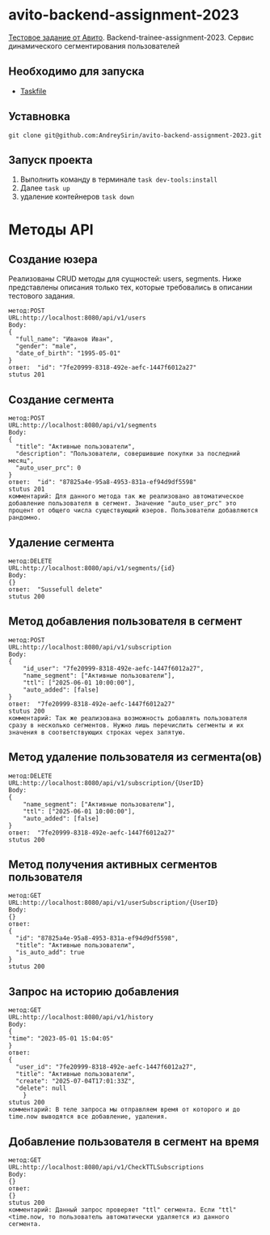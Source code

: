 # avito-backend-assignment-2023
[Тестовое задание от Авито](./doc/task.md). Backend-trainee-assignment-2023. Сервис динамического сегментирования пользователей

## Необходимо для запуска
- [Taskfile](https://taskfile.dev/installation/)

## Уставновка 
```shell
git clone git@github.com:AndreySirin/avito-backend-assignment-2023.git
```
## Запуск проекта
1. Выполнить команду в терминале `task dev-tools:install` 
2. Далее `task up` 
3. удаление контейнеров `task down`

# Методы API
## Создание юзера
Реализованы CRUD методы для сущностей: users, segments. Ниже представлены описания только тех, которые требовались в описании тестового задания.
```shell
метод:POST
URL:http://localhost:8080/api/v1/users
Body:
{
  "full_name": "Иванов Иван",
  "gender": "male",
  "date_of_birth": "1995-05-01"
}
ответ:  "id": "7fe20999-8318-492e-aefc-1447f6012a27"
stutus 201
```
## Создание сегмента 
```shell
метод:POST
URL:http://localhost:8080/api/v1/segments
Body:
{
  "title": "Активные пользователи",
  "description": "Пользователи, совершившие покупки за последний месяц",
  "auto_user_prc": 0
}
ответ:  "id": "87825a4e-95a8-4953-831a-ef94d9df5598"
stutus 201
комментарий: Для данного метода так же реализовано автоматическое добавление пользователя в сегмент. Значение "auto_user_prc" это процент от общего числа существующий юзеров. Пользователи добавляются рандомно.
```
## Удаление сегмента 
```shell
метод:DELETE
URL:http://localhost:8080/api/v1/segments/{id}
Body:
{}
ответ:  "Sussefull delete"
stutus 200
```
## Метод добавления пользователя в сегмент
```shell
метод:POST
URL:http://localhost:8080/api/v1/subscription
Body:
{
    "id_user": "7fe20999-8318-492e-aefc-1447f6012a27",
    "name_segment": ["Активные пользователи"],
    "ttl": ["2025-06-01 10:00:00"],
    "auto_added": [false]
}
ответ:  "7fe20999-8318-492e-aefc-1447f6012a27"
stutus 200
комментарий: Так же реализована возможность добавлять пользователя сразу в несколько сегментов. Нужно лишь перечислить сегменты и их значения в соответствующих строках черех запятую.  
```
## Метод удаление пользователя из сегмента(ов)
```shell
метод:DELETE
URL:http://localhost:8080/api/v1/subscription/{UserID}
Body:
{
    "name_segment": ["Активные пользователи"],
    "ttl": ["2025-06-01 10:00:00"],
    "auto_added": [false]
}
ответ:  "7fe20999-8318-492e-aefc-1447f6012a27"
stutus 200
```
## Метод получения активных сегментов пользователя
```shell
метод:GET
URL:http://localhost:8080/api/v1/userSubscription/{UserID}
Body:
{}
ответ:  
{
  "id": "87825a4e-95a8-4953-831a-ef94d9df5598",
  "title": "Активные пользователи",
  "is_auto_add": true
}
stutus 200
```

## Запрос на историю добавления
```shell
метод:GET
URL:http://localhost:8080/api/v1/history
Body:
{
"time": "2023-05-01 15:04:05"
}
ответ:
{
  "user_id": "7fe20999-8318-492e-aefc-1447f6012a27",
  "title": "Активные пользователи",
  "create": "2025-07-04T17:01:33Z",
  "delete": null
    }
stutus 200
комментарий: В теле запроса мы отправляем время от которого и до time.now выводятся все добавление, удаления.  
```
## Добавление пользователя в сегмент на время
```shell
метод:GET
URL:http://localhost:8080/api/v1/CheckTTLSubscriptions
Body:
{}
ответ:
{}
stutus 200
комментарий: Данный запрос проверяет "ttl" сегмента. Если "ttl"<time.now, то пользователь автоматически удаляется из данного сегмента. 
```